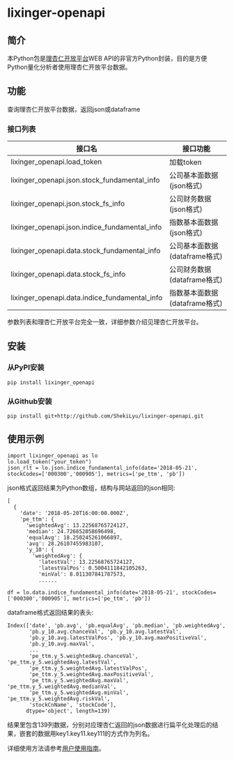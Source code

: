 # lixinger-openapi

## 简介
本Python包是[理杏仁开放平台](https://www.lixinger.com/open/api)WEB API的非官方Python封装，目的是方便Python量化分析者使用理杏仁开放平台数据。

## 功能
查询理杏仁开放平台数据，返回json或dataframe

### 接口列表
接口名                                            | 接口功能
------------------------------------------------ | -------------------------
lixinger\_openapi.load\_token                    | 加载token
lixinger\_openapi.json.stock\_fundamental\_info  | 公司基本面数据(json格式)
lixinger\_openapi.json.stock\_fs\_info           | 公司财务数据(json格式)
lixinger\_openapi.json.indice\_fundamental\_info | 指数基本面数据(json格式)
lixinger\_openapi.data.stock\_fundamental\_info  | 公司基本面数据(dataframe格式)
lixinger\_openapi.data.stock\_fs\_info           | 公司财务数据(dataframe格式)
lixinger\_openapi.data.indice\_fundamental\_info | 指数基本面数据(dataframe格式)

参数列表和理杏仁开放平台完全一致，详细参数介绍见理杏仁开放平台。

## 安装
### 从PyPI安装
`pip install lixinger_openapi`

### 从Github安装
`pip install git+http://github.com/ShekiLyu/lixinger-openapi.git`

## 使用示例
```
import lixinger_openapi as lo
lo.load_token("your_token")
json_rlt = lo.json.indice_fundamental_info(date='2018-05-21', stockCodes=['000300','000905'], metrics=['pe_ttm', 'pb'])
```
json格式返回结果为Python数组，结构与网站返回的json相同:

```
[
  {
    'date': '2018-05-20T16:00:00.000Z',
    'pe_ttm': {
      'weightedAvg': 13.22568765724127,
      'median': 24.726652058696498,
      'equalAvg': 18.250245261066897,
      'avg': 28.26107455983107,
      'y_10': {
        'weightedAvg': {
          'latestVal': 13.22568765724127,
          'latestValPos': 0.5004111842105263,
          'minVal': 8.011307841787573,
          ......
```
```
df = lo.data.indice_fundamental_info(date='2018-05-21', stockCodes=['000300','000905'], metrics=['pe_ttm', 'pb'])
```
dataframe格式返回结果的表头:
```
Index(['date', 'pb.avg', 'pb.equalAvg', 'pb.median', 'pb.weightedAvg',
       'pb.y_10.avg.chanceVal', 'pb.y_10.avg.latestVal',
       'pb.y_10.avg.latestValPos', 'pb.y_10.avg.maxPositiveVal',
       'pb.y_10.avg.maxVal',
       ...
       'pe_ttm.y_5.weightedAvg.chanceVal', 'pe_ttm.y_5.weightedAvg.latestVal',
       'pe_ttm.y_5.weightedAvg.latestValPos',
       'pe_ttm.y_5.weightedAvg.maxPositiveVal',
       'pe_ttm.y_5.weightedAvg.maxVal', 'pe_ttm.y_5.weightedAvg.medianVal',
       'pe_ttm.y_5.weightedAvg.minVal', 'pe_ttm.y_5.weightedAvg.riskVal',
       'stockCnName', 'stockCode'],
      dtype='object', length=139)
```
结果里包含139列数据，分别对应理杏仁返回的json数据进行扁平化处理后的结果，嵌套的数据用key1.key11.key111的方式作为列名。

详细使用方法请参考[用户使用指南](https://github.com/ShekiLyu/lixinger-openapi/blob/master/doc/user_guide.ipynb)。
